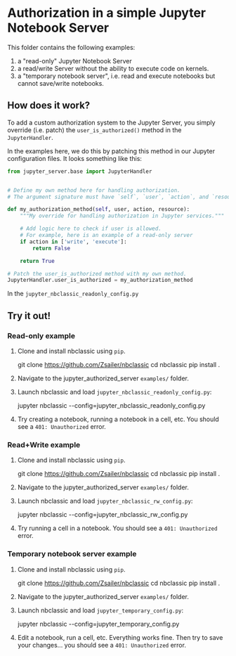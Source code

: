 # Authorization in a simple Jupyter Notebook Server

This folder contains the following examples:
1. a "read-only" Jupyter Notebook Server
2. a read/write Server without the ability to execute code on kernels.
3. a "temporary notebook server", i.e. read and execute notebooks but cannot save/write notebooks.

## How does it work?

To add a custom authorization system to the Jupyter Server, you simply override (i.e. patch) the `user_is_authorized()` method in the `JupyterHandler`.

In the examples here, we do this by patching this method in our Jupyter configuration files. It looks something like this:

```python
from jupyter_server.base import JupyterHandler


# Define my own method here for handling authorization.
# The argument signature must have `self`, `user`, `action`, and `resource`.

def my_authorization_method(self, user, action, resource):
    """My override for handling authorization in Jupyter services."""

    # Add logic here to check if user is allowed.
    # For example, here is an example of a read-only server
    if action in ['write', 'execute']:
        return False

    return True

# Patch the user_is_authorized method with my own method.
JupyterHandler.user_is_authorized = my_authorization_method
```

In the `jupyter_nbclassic_readonly_config.py`


## Try it out!

### Read-only example

1. Clone and install nbclassic using `pip`.

    git clone https://github.com/Zsailer/nbclassic
    cd nbclassic
    pip install .

2. Navigate to the jupyter_authorized_server `examples/` folder.

3. Launch nbclassic and load `jupyter_nbclassic_readonly_config.py`:

    jupyter nbclassic --config=jupyter_nbclassic_readonly_config.py

4. Try creating a notebook, running a notebook in a cell, etc. You should see a `401: Unauthorized` error.

### Read+Write example

1. Clone and install nbclassic using `pip`.

    git clone https://github.com/Zsailer/nbclassic
    cd nbclassic
    pip install .

2. Navigate to the jupyter_authorized_server `examples/` folder.

3. Launch nbclassic and load `jupyter_nbclassic_rw_config.py`:

    jupyter nbclassic --config=jupyter_nbclassic_rw_config.py

4. Try running a cell in a notebook. You should see a `401: Unauthorized` error.

### Temporary notebook server example

1. Clone and install nbclassic using `pip`.

    git clone https://github.com/Zsailer/nbclassic
    cd nbclassic
    pip install .

2. Navigate to the jupyter_authorized_server `examples/` folder.

3. Launch nbclassic and load `jupyter_temporary_config.py`:

    jupyter nbclassic --config=jupyter_temporary_config.py

4. Edit a notebook, run a cell, etc. Everything works fine. Then try to save your changes... you should see a `401: Unauthorized` error.